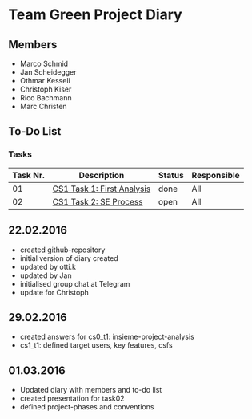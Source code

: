 # Team Green Project Diary
## Members

* Marco Schmid
* Jan Scheidegger
* Othmar Kesseli
* Christoph Kiser
* Rico Bachmann
* Marc Christen

## To-Do List
### Tasks
| Task Nr. | Description                            | Status    | Responsible  |
| -------- | -------------------------------------- | --------- | ------------ |
| 01       |  [CS1 Task 1: First Analysis](../doc/task01/)            | done      | All          |
| 02       |  [CS1 Task 2: SE Process ](../doc/task02/)            | open      | All          |

## 22.02.2016
* created github-repository
* initial version of diary created
* updated by otti.k
* updated by Jan
* initialised group chat at Telegram
* update for Christoph

## 29.02.2016
* created answers for cs0_t1: insieme-project-analysis
* cs1_t1: defined target users, key features, csfs 

## 01.03.2016
* Updated diary with members and to-do list
* created presentation for task02
* defined project-phases and conventions

